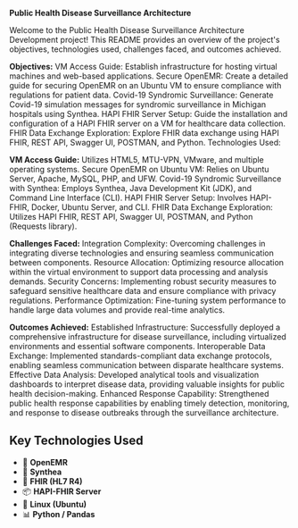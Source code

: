 **Public Health Disease Surveillance Architecture**


Welcome to the Public Health Disease Surveillance Architecture Development project! This README provides an overview of the project's objectives, technologies used, challenges faced, and outcomes achieved.


**Objectives:**
VM Access Guide: 
Establish infrastructure for hosting virtual machines and web-based applications.
Secure OpenEMR: Create a detailed guide for securing OpenEMR on an Ubuntu VM to ensure compliance with regulations for patient data.
Covid-19 Syndromic Surveillance: Generate Covid-19 simulation messages for syndromic surveillance in Michigan hospitals using Synthea.
HAPI FHIR Server Setup: Guide the installation and configuration of a HAPI FHIR server on a VM for healthcare data collection.
FHIR Data Exchange Exploration: Explore FHIR data exchange using HAPI FHIR, REST API, Swagger UI, POSTMAN, and Python.
Technologies Used:

**VM Access Guide:** 
Utilizes HTML5, MTU-VPN, VMware, and multiple operating systems.
Secure OpenEMR on Ubuntu VM: Relies on Ubuntu Server, Apache, MySQL, PHP, and UFW.
Covid-19 Syndromic Surveillance with Synthea: Employs Synthea, Java Development Kit (JDK), and Command Line Interface (CLI).
HAPI FHIR Server Setup: Involves HAPI-FHIR, Docker, Ubuntu Server, and CLI.
FHIR Data Exchange Exploration: Utilizes HAPI FHIR, REST API, Swagger UI, POSTMAN, and Python (Requests library).

**Challenges Faced:**
Integration Complexity: Overcoming challenges in integrating diverse technologies and ensuring seamless communication between components.
Resource Allocation: Optimizing resource allocation within the virtual environment to support data processing and analysis demands.
Security Concerns: Implementing robust security measures to safeguard sensitive healthcare data and ensure compliance with privacy regulations.
Performance Optimization: Fine-tuning system performance to handle large data volumes and provide real-time analytics.

**Outcomes Achieved:**
Established Infrastructure: Successfully deployed a comprehensive infrastructure for disease surveillance, including virtualized environments and essential software components.
Interoperable Data Exchange: Implemented standards-compliant data exchange protocols, enabling seamless communication between disparate healthcare systems.
Effective Data Analysis: Developed analytical tools and visualization dashboards to interpret disease data, providing valuable insights for public health decision-making.
Enhanced Response Capability: Strengthened public health response capabilities by enabling timely detection, monitoring, and response to disease outbreaks through the surveillance architecture.

## Key Technologies Used

- 🧰 **OpenEMR**
- 🧪 **Synthea**
- 🔁 **FHIR (HL7 R4)**
- 📦 **HAPI-FHIR Server**
- 🐧 **Linux (Ubuntu)**
- 📊 **Python / Pandas**
